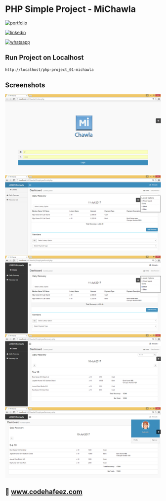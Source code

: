 # PHP Simple Project - MiChawla 


[![portfolio](https://img.shields.io/badge/my_portfolio-000?style=for-the-badge&logo=ko-fi&logoColor=white)](https://www.codehafeez.com/)

[![linkedin](https://img.shields.io/badge/linkedin-0A66C2?style=for-the-badge&logo=linkedin&logoColor=white)](https://www.linkedin.com/in/codehafeez/)

[![whatsapp](https://img.shields.io/badge/whatsapp-GREEN?style=for-the-badge&logo=whatsapp&logoColor=white)](https://api.whatsapp.com/send?phone=923123349398)


## Run Project on Localhost

```bash
http://localhost/php-project_01-michawla
```
    
## Screenshots
![](https://raw.githubusercontent.com/codehafeez/php-project_01-michawla/main/Screenshots/Login.png)
![](https://raw.githubusercontent.com/codehafeez/php-project_01-michawla/main/Screenshots/Dashboard%20-%20Blue.png)
![](https://raw.githubusercontent.com/codehafeez/php-project_01-michawla/main/Screenshots/Dashboard%20-%20Black.png)
![](https://raw.githubusercontent.com/codehafeez/php-project_01-michawla/main/Screenshots/Daily%20Recovery.png)
![](https://raw.githubusercontent.com/codehafeez/php-project_01-michawla/main/Screenshots/Profile.png)


## 🔗 www.codehafeez.com
